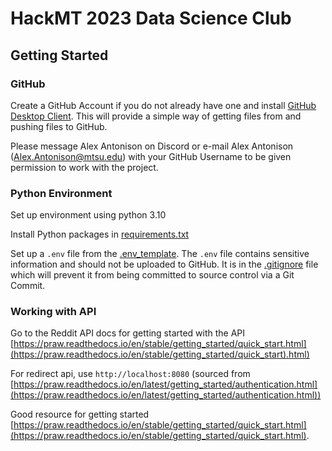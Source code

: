 # HackMT 2023 Data Science Club

## Getting Started

### GitHub

Create a GitHub Account if you do not already have one and install [GitHub Desktop Client](https://docs.github.com/en/desktop/installing-and-configuring-github-desktop/installing-and-authenticating-to-github-desktop/installing-github-desktop). This will provide a simple way of getting files from and pushing files to GitHub.

Please message Alex Antonison on Discord or e-mail Alex Antonison (Alex.Antonison@mtsu.edu) with your GitHub Username to be given permission to work with the project.

### Python Environment

Set up environment using python 3.10

Install Python packages in [requirements.txt](./requirements.txt)

Set up a `.env` file from the [.env_template](./.env_template). The `.env` file contains sensitive information and should not be uploaded to GitHub. It is in the [.gitignore](./.gitignore) file which will prevent it from being committed to source control via a Git Commit.

### Working with API

Go to the Reddit API docs for getting started with the API [https://praw.readthedocs.io/en/stable/getting_started/quick_start.html](https://praw.readthedocs.io/en/stable/getting_started/quick_start).html)

For redirect api, use `http://localhost:8080` (sourced from [https://praw.readthedocs.io/en/latest/getting_started/authentication.html](https://praw.readthedocs.io/en/latest/getting_started/authentication.html))

Good resource for getting started [https://praw.readthedocs.io/en/stable/getting_started/quick_start.html](https://praw.readthedocs.io/en/stable/getting_started/quick_start.html).
